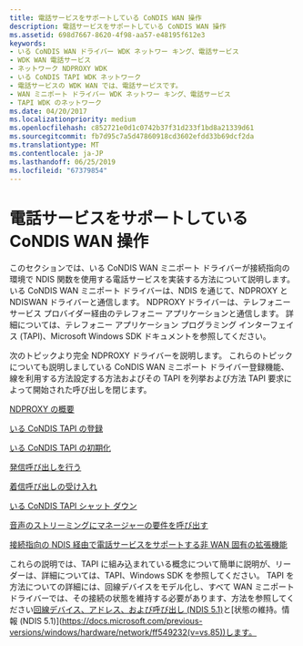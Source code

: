 ```yaml
---
title: 電話サービスをサポートしている CoNDIS WAN 操作
description: 電話サービスをサポートしている CoNDIS WAN 操作
ms.assetid: 698d7667-8620-4f98-aa57-e48195f612e3
keywords:
- いる CoNDIS WAN ドライバー WDK ネットワー キング、電話サービス
- WDK WAN 電話サービス
- ネットワーク NDPROXY WDK
- いる CoNDIS TAPI WDK ネットワーク
- 電話サービスの WDK WAN では、電話サービスです。
- WAN ミニポート ドライバー WDK ネットワー キング、電話サービス
- TAPI WDK のネットワーク
ms.date: 04/20/2017
ms.localizationpriority: medium
ms.openlocfilehash: c852721e0d1c0742b37f31d233f1bd8a21339d61
ms.sourcegitcommit: fb7d95c7a5d47860918cd3602efdd33b69dcf2da
ms.translationtype: MT
ms.contentlocale: ja-JP
ms.lasthandoff: 06/25/2019
ms.locfileid: "67379854"
---
```

# <a name="condis-wan-operations-that-support-telephonic-services"></a>電話サービスをサポートしている CoNDIS WAN 操作





このセクションでは、いる CoNDIS WAN ミニポート ドライバーが接続指向の環境で NDIS 関数を使用する電話サービスを実装する方法について説明します。 いる CoNDIS WAN ミニポート ドライバーは、NDIS を通じて、NDPROXY と NDISWAN ドライバーと通信します。 NDPROXY ドライバーは、テレフォニー サービス プロバイダー経由のテレフォニー アプリケーションと通信します。 詳細については、テレフォニー アプリケーション プログラミング インターフェイス (TAPI)、Microsoft Windows SDK ドキュメントを参照してください。

次のトピックより完全 NDPROXY ドライバーを説明します。 これらのトピックについても説明しましている CoNDIS WAN ミニポート ドライバー登録機能、線を利用する方法設定する方法およびその TAPI を列挙および方法 TAPI 要求によって開始された呼び出しを閉じます。

[NDPROXY の概要](ndproxy-overview.md)

[いる CoNDIS TAPI の登録](condis-tapi-registration.md)

[いる CoNDIS TAPI の初期化](condis-tapi-initialization.md)

[発信呼び出しを行う](making-outgoing-calls.md)

[着信呼び出しの受け入れ](accepting-incoming-calls.md)

[いる CoNDIS TAPI シャット ダウン](condis-tapi-shutdown.md)

[音声のストリーミングにマネージャーの要件を呼び出す](call-manager-requirements-for-voice-streaming.md)

[接続指向の NDIS 経由で電話サービスをサポートする非 WAN 固有の拡張機能](non-wan-specific-extensions-to-support-telephonic-services-over-connec.md)

これらの説明では、TAPI に組み込まれている概念について簡単に説明が、リーダーは、詳細については、TAPI、Windows SDK を参照してください。 TAPI を方法についての詳細には、回線デバイスをモデル化し、すべて WAN ミニポート ドライバーでは、その接続の状態を維持する必要があります、方法を参照してください[回線デバイス、アドレス、および呼び出し (NDIS 5.1)](https://docs.microsoft.com/previous-versions/windows/hardware/network/ff549181(v=vs.85))と[状態の維持。情報 (NDIS 5.1)](https://docs.microsoft.com/previous-versions/windows/hardware/network/ff549232(v=vs.85))します。

 

 





